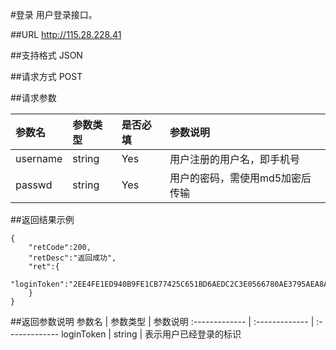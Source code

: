 #登录
用户登录接口。

##URL
http://115.28.228.41

##支持格式
JSON

##请求方式
POST

##请求参数

参数名  | 参数类型  | 是否必填  | 参数说明
:------------- | :------------- | :------------- | :-------------
username  | string  | Yes  | 用户注册的用户名，即手机号
passwd  | string  | Yes  | 用户的密码，需使用md5加密后传输

##返回结果示例
~~~
{
	"retCode":200,
	"retDesc":"返回成功",
	"ret":{
		"loginToken":"2EE4FE1ED940B9FE1CB77425C651BD6AEDC2C3E0566780AE3795AEA8AE92958D56EF1BC4BCA66104804E0889C39A2A4B"
	}
}
~~~

##返回参数说明
参数名  | 参数类型  | 参数说明
:------------- | :------------- | :-------------
loginToken  | string  | 表示用户已经登录的标识